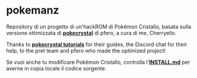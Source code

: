 # pokemanz
Repository di un progetto di un'hackROM di Pokémon Cristallo, basata sulla versione ottimizzata di [**pokecrystal**][1] di pfero, a cura di me, Cherryello.

Thanks to [**pokecrystal tutorials**][2] for their guides, the Discord chat for their help, to the pret team and pfero who made the optimized project!

Se vuoi anche tu modificare Pokémon Cristallo, controlla l'[**INSTALL.md**][3] per averne in copia locale il codice sorgente.

[1]: https://github.com/mid-kid/pokecrystal/tree/optimization
[2]: https://github.com/pret/pokecrystal/wiki/Tutorials
[3]: https://github.com/Cherryello/pokemanz/blob/master/INSTALL.md
